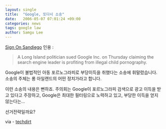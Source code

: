 ```yaml
---
layout: single
title:  "Google, 또다시 소송"
date:   2006-05-07 07:01:24 +09:00
categories: news
tags: google law
author: Samgu Lee
---
```

[Sign On Sandiego](http://hosted.ap.org/dynamic/stories/G/GOOGLE_CHILD_PORN_SUIT?SITE=CADIU&amp;SECTION=HOME&amp;TEMPLATE=DEFAULT) 인용 :

> A Long Island politician sued Google Inc. on Thursday claiming the search engine leader is profiting from illegal child pornography.

Google이 불법적인 아동 포르노그라피로 부당이득을 취했다는 소송에 휘말렸습니다. 소송의 주체는 롱 아일랜드의 어떤 정치가라고 합니다.

이런 소송의 내용은 뻔하죠. 주의회는 Google이 포르노그라피 검색으로 광고 이득을 받고 있다고 주장하고, Google은 최대한 필터링으로 노력하고 있고, 부당한 이득을 얻지 않는다는...

선거전략일까요?

via - [techdirt](http://techdirt.com/articles/20060505/0112200.shtml)
